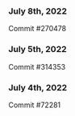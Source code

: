 ### July 8th, 2022

Commit #270478

### July 5th, 2022

Commit #314353


### July 4th, 2022

Commit #72281
